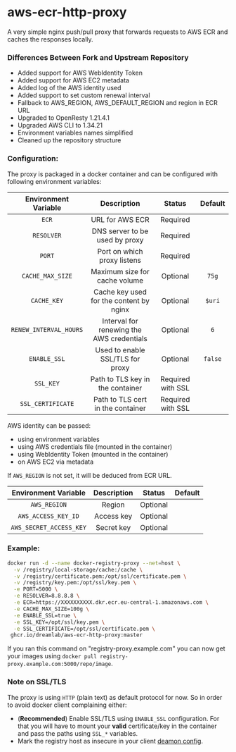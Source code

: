 # aws-ecr-http-proxy

A very simple nginx push/pull proxy that forwards requests to AWS ECR and caches the responses locally.

### Differences Between Fork and Upstream Repository

- Added support for AWS WebIdentity Token
- Added support for AWS EC2 metadata
- Added log of the AWS identity used
- Added support to set custom renewal interval
- Fallback to AWS_REGION, AWS_DEFAULT_REGION and region in ECR URL
- Upgraded to OpenResty 1.21.4.1
- Upgraded AWS CLI to 1.34.21
- Environment variables names simplified
- Cleaned up the repository structure

### Configuration:
The proxy is packaged in a docker container and can be configured with following environment variables:

| Environment Variable                | Description                                    | Status                            | Default    |
| :---------------------------------: | :--------------------------------------------: | :-------------------------------: | :--------: |
| `ECR`                               | URL for AWS ECR                                | Required                          |            |
| `RESOLVER`                          | DNS server to be used by proxy                 | Required                          |            |
| `PORT`                              | Port on which proxy listens                    | Required                          |            |
| `CACHE_MAX_SIZE`                    | Maximum size for cache volume                  | Optional                          |    `75g`   |
| `CACHE_KEY`                         | Cache key used for the content by nginx        | Optional                          |   `$uri`   |
| `RENEW_INTERVAL_HOURS`              | Interval for renewing the AWS credentials      | Optional                          |     `6`    |
| `ENABLE_SSL`                        | Used to enable SSL/TLS for proxy               | Optional                          |  `false`   |
| `SSL_KEY`                           | Path to TLS key in the container               | Required with SSL                 |            |
| `SSL_CERTIFICATE`                   | Path to TLS cert in the container              | Required with SSL                 |            |


AWS identity can be passed:
- using environment variables
- using AWS credentials file (mounted in the container)
- using WebIdentity Token (mounted in the container)
- on AWS EC2 via metadata

If `AWS_REGION` is not set, it will be deduced from ECR URL.

| Environment Variable                | Description                                    | Status                            | Default    |
| :---------------------------------: | :--------------------------------------------: | :-------------------------------: | :--------: |
| `AWS_REGION`                        | Region                                         | Optional                          |            |
| `AWS_ACCESS_KEY_ID`                 | Access key                                     | Optional                          |            |
| `AWS_SECRET_ACCESS_KEY`             | Secret key                                     | Optional                          |            |


### Example:

```sh
docker run -d --name docker-registry-proxy --net=host \
  -v /registry/local-storage/cache:/cache \
  -v /registry/certificate.pem:/opt/ssl/certificate.pem \
  -v /registry/key.pem:/opt/ssl/key.pem \
  -e PORT=5000 \
  -e RESOLVER=8.8.8.8 \
  -e ECR=https://XXXXXXXXXX.dkr.ecr.eu-central-1.amazonaws.com \
  -e CACHE_MAX_SIZE=100g \
  -e ENABLE_SSL=true \
  -e SSL_KEY=/opt/ssl/key.pem \
  -e SSL_CERTIFICATE=/opt/ssl/certificate.pem \
 ghcr.io/dreamlab/aws-ecr-http-proxy:master
```

If you ran this command on "registry-proxy.example.com" you can now get your images using `docker pull registry-proxy.example.com:5000/repo/image`.

### Note on SSL/TLS
The proxy is using `HTTP` (plain text) as default protocol for now. So in order to avoid docker client complaining either:
 - (**Recommended**) Enable SSL/TLS using `ENABLE_SSL` configuration. For that you will have to mount your **valid** certificate/key in the container and pass the paths using  `SSL_*` variables.
 - Mark the registry host as insecure in your client [deamon config](https://docs.docker.com/registry/insecure/).
